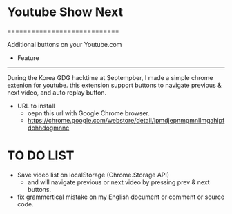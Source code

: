 # Youtube Show Next
============================

Additional buttons on your Youtube.com

* Feature
---------
During the Korea GDG hacktime at Septempber, I made a simple chrome extenion for youtube.
this extension support buttons to navigate previous & next video, and auto replay button.

* URL to install
  - oepn this url with Google Chrome browser.
  - https://chrome.google.com/webstore/detail/lpmdjepnmgmnllmgahipfdohhdogmnnc

# TO DO LIST
* Save video list on localStorage (Chrome.Storage API)
  - and will navigate previous or next video by pressing prev & next buttons.
* fix grammertical mistake on my English document or comment or source code.
